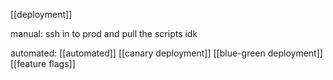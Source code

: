 [[deployment]]

manual:
ssh in to prod and pull the scripts idk

automated: [[automated]]
[[canary deployment]]
[[blue-green deployment]]
[[feature flags]] 